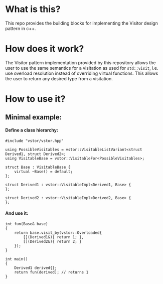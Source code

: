 # What is this?
This repo provides the building blocks for implementing the Visitor design pattern in c++.

# How does it work?
The Visitor pattern implementation provided by this repository allows the user to 
use the same semantics for a visitation as used for ```std::visit```, i.e. use overload resolution instead
 of overriding virtual functions.
This allows the user to return any desired type from a visitation.


# How to use it?
## Minimal example:
#### Define a class hierarchy:
```
#include "vstor/vstor.hpp"

using PossibleVisitables = vstor::VisitableListVariant<struct Derived1, struct Derived2>;
using VisitableBase = vstor::VisitableFor<PossibleVisitables>;

struct Base : VisitableBase {
    virtual ~Base() = default;
};

struct Derived1 : vstor::VisitableImpl<Derived1, Base> {
};

struct Derived2 : vstor::VisitableImpl<Derived2, Base> {
};
```
#### And use it:
```
int fun(Base& base)
{
    return base.visit_by(vstor::Overloaded{
        [](Derived1&){ return 1; },
        [](Derived2&){ return 2; }
    });
}

int main()
{
    Derived1 derived{};
    return fun(derived); // returns 1
}

```
